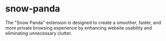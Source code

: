 # snow-panda
The "Snow Panda" extension is designed to create a smoother, faster, and more private browsing experience by enhancing website usability and eliminating unnecessary clutter.
